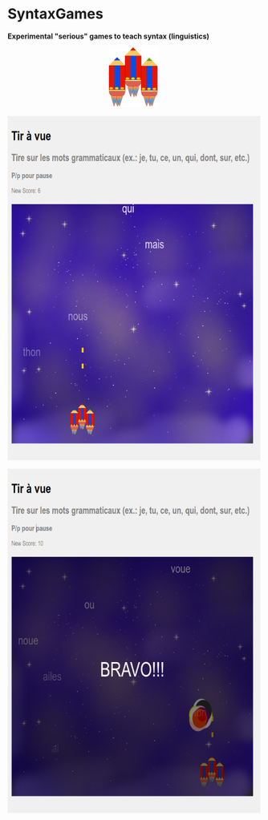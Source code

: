 # SyntaxGames

**Experimental "serious" games to teach syntax (linguistics)**

<p align="center">
  <img width="100" height="120" src="crayon-ship.png">
</p>

<p align="center">
  <img width="667" height="687" src="play.png">
</p>

<p align="center">
  <img width="667" height="687" src="win.png">
</p>



